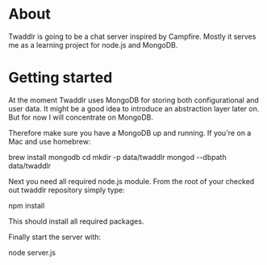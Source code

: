 About
=====
Twaddlr is going to be a chat server inspired by Campfire. Mostly it serves me as a learning project for node.js
and MongoDB. 

Getting started
===============
At the moment Twaddlr uses MongoDB for storing both configurational and user data. It might be a good idea to 
introduce an abstraction layer later on. But for now I will concentrate on MongoDB.

Therefore make sure you have a MongoDB up and running. If you're on a Mac and use homebrew:

  brew install mongodb
  cd <where you want to store your data>
  mkdir -p data/twaddlr
  mongod --dbpath data/twaddlr
  
Next you need all required node.js module. From the root of your checked out twaddlr repository simply type:

  npm install
  
This should install all required packages.

Finally start the server with:

  node server.js
